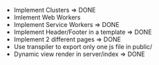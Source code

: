 - Implement Clusters => DONE
- Imlement Web Workers
- Implement Service Workers => DONE
- Implement Header/Footer in a template => DONE
- Implement 2 different pages => DONE
- Use transpiler to export only one js file in public/
- Dynamic view render in server/index => DONE
